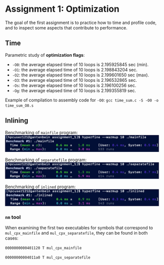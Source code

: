 [//]: # (To preview markdown file in Emacs type C-c C-c p)

# Assignment 1: Optimization
The goal of the first assignment is to practice how to time and profile code,
and to inspect some aspects that contribute to performance.

## Time
Parametric study of **optimization flags**:

- `-O0`: the average elapsed time of 10 loops is 2.195925845 sec (min).
- `-O1`: the average elapsed time of 10 loops is 2.198843204 sec.
- `-O2`: the average elapsed time of 10 loops is 2.199601650 sec (max).
- `-O3`: the average elapsed time of 10 loops is 2.196532865 sec.
- `-Os`: the average elapsed time of 10 loops is 2.196100256 sec.
- `-Og`: the average elapsed time of 10 loops is 2.199355819 sec.

Example of compilation to assembly code for `-O0`:
`gcc time_sum.c -S -O0 -o time_sum_O0.s`

## Inlining

Benchmarking of `mainfile` program:
![mainfile benchmark](./img/benchmark_mainfile.png)

Benchmarking of `separatefile` program:
![separatefile benchmark](./img/benchmark_separatefile.png)

Benchmarking of `inlined` program:
![inlined benchmark](./img/benchmark_inlined.png)

### `nm` tool

When examining the first two executables for symbols that correspond to
`mul_cpx_mainfile` and `mul_cpx_separatefile`, they can be found in
both cases:

`0000000000401120 T mul_cpx_mainfile`

`00000000004011a0 T mul_cpx_separatefile`

